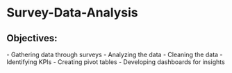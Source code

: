 # Survey-Data-Analysis
 
<h2>Objectives:</h2>
- Gathering data through surveys
- Analyzing the data
- Cleaning the data
- Identifying KPIs
- Creating pivot tables
- Developing dashboards for insights
